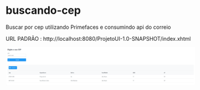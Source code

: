 # buscando-cep
Buscar por cep utilizando Primefaces e consumindo api do correio

URL PADRÃO : http://localhost:8080/ProjetoUI-1.0-SNAPSHOT/index.xhtml

<img src="assets/cep_data.png">
